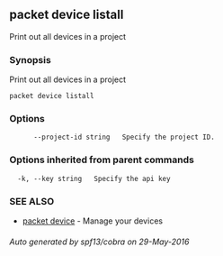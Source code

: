 ## packet device listall

Print out all devices in a project

### Synopsis


Print out all devices in a project

```
packet device listall
```

### Options

```
      --project-id string   Specify the project ID.
```

### Options inherited from parent commands

```
  -k, --key string   Specify the api key
```

### SEE ALSO
* [packet device](packet_device.md)	 - Manage your devices

###### Auto generated by spf13/cobra on 29-May-2016
